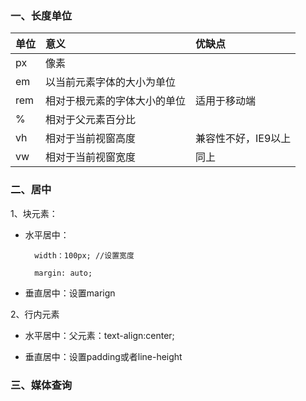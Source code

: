 ### 一、长度单位

| 单位 | 意义 | 优缺点 |
| :--- | :--- | :--- |
| px | 像素 |  |
| em | 以当前元素字体的大小为单位 |  |
| rem | 相对于根元素的字体大小的单位 | 适用于移动端 |
| % | 相对于父元素百分比 |  |
| vh | 相对于当前视窗高度 | 兼容性不好，IE9以上 |
| vw | 相对于当前视窗宽度 | 同上 |

### 二、居中

1、块元素：

* 水平居中：

  ```
    width：100px; //设置宽度

    margin: auto;
  ```

* 垂直居中：设置marign

2、行内元素

* 水平居中：父元素：text-align:center;

* 垂直居中：设置padding或者line-height



### 三、媒体查询



